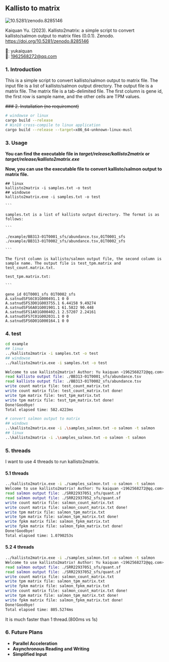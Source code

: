 ## Kallisto to matrix

<img data-toggle="modal" data-target="[data-modal='10.5281/zenodo.8285146']" src="https://zenodo.org/badge/DOI/10.5281/zenodo.8285146.svg" alt="10.5281/zenodo.8285146">

Kaiquan Yu. (2023). Kallisto2matrix: a simple script to convert kallisto/salmon output to matrix files (0.0.1). Zenodo. https://doi.org/10.5281/zenodo.8285146

🙈: yukaiquan
<br/>
📧: 1962568272@qq.com

### 1. Introduction

This is a simple script to convert kallisto/salmon output to matrix file. The input file is a list of kallisto/salmon output directory. The output file is a matrix file. The matrix file is a tab-delimited file. The first column is gene id, the first row is sample name, and the other cells are TPM values.

~~### 2. Installation (no requirement)~~

```bash
# windowse or linux
cargo build --release
# Win10 cross-compile to linux application
cargo build --release --target=x86_64-unknown-linux-musl
```

### 3. Usage

**You can find the executable file in _target/release/kallisto2matrix_ or _target/release/kallisto2matrix.exe_**

**Now, you can use the executable file to convert kallisto/salmon output to matrix file.**

````
## linux
kallisto2matrix -i samples.txt -o test
## windowse
kallisto2matrix.exe -i samples.txt -o test

```

samples.txt is a list of kallisto output directory. The format is as follows:

```

./example/BB313-01T0001_sfs/abundance.tsv,01T0001_sfs
./example/BB313-01T0002_sfs/abundance.tsv,01T0002_sfs

```

The first column is kallisto/salmon output file, the second column is sample name. The output file is test_tpm.matrix and test_count.matrix.txt.

test_tpm.matrix.txt:

```

gene_id 01T0001_sfs 01T0002_sfs
A.satnudSFS6C01G000491.1 0 0
A.satnudSFS3D01G003755.1 6.44158 9.49274
A.satnudSFS6A01G001901.1 61.5822 90.448
A.satnudSFS1A01G000402.1 2.57207 2.24161
A.satnudSFS7C01G002031.1 0 0
A.satnudSFS6D01G000164.1 0 0

````

### 4. test

```bash
cd example
## linux
../kallisto2matrix -i samples.txt -o test
## windowse
../kallisto2matrix.exe -i samples.txt -o test

Welcome to use kallisto2matrix! Author: Yu kaiquan <1962568272@qq.com>
read kallisto output file: ./BB313-01T0001_sfs/abundance.tsv
read kallisto output file: ./BB313-01T0002_sfs/abundance.tsv
write count matrix file: test_count_matrix.txt
write count matrix file: test_count_matrix.txt done!
write tpm matrix file: test_tpm_matrix.txt
write tpm matrix file: test_tpm_matrix.txt done!
Done!Goodbye!
Total elapsed time: 582.4223ms

# convert salmon output to matrix
## windows
..\kallisto2matrix.exe -i .\samples_salmon.txt -o salmon -t salmon
## linux
..\kallisto2matrix -i .\samples_salmon.txt -o salmon -t salmon

```

### 5. threads

I want to use 4 threads to run kallisto2matrix.

#### 5.1 threads

```bash
../kallisto2matrix.exe -i ./samples_salmon.txt -o salmon -t salmon
Welcome to use kallisto2matrix! Author: Yu kaiquan <1962568272@qq.com>
read salmon output file: ./SRR22937051_sfs/quant.sf
read salmon output file: ./SRR22937052_sfs/quant.sf
write count matrix file: salmon_count_matrix.txt
write count matrix file: salmon_count_matrix.txt done!
write tpm matrix file: salmon_tpm_matrix.txt
write tpm matrix file: salmon_tpm_matrix.txt done!
write fpkm matrix file: salmon_fpkm_matrix.txt
write fpkm matrix file: salmon_fpkm_matrix.txt done!
Done!Goodbye!
Total elapsed time: 1.0790253s
```

#### 5.2 4 threads

```bash
../kallisto2matrix.exe -i ./samples_salmon.txt -o salmon -t salmon
Welcome to use kallisto2matrix! Author: Yu kaiquan <1962568272@qq.com>
read salmon output file: ./SRR22937051_sfs/quant.sf
read salmon output file: ./SRR22937052_sfs/quant.sf
write count matrix file: salmon_count_matrix.txt
write tpm matrix file: salmon_tpm_matrix.txt
write fpkm matrix file: salmon_fpkm_matrix.txt
write count matrix file: salmon_count_matrix.txt done!
write tpm matrix file: salmon_tpm_matrix.txt done!
write fpkm matrix file: salmon_fpkm_matrix.txt done!
Done!Goodbye!
Total elapsed time: 805.5274ms
```

It is much faster than 1 thread.(800ms vs 1s)

### 6. Future Plans

- **Parallel Acceleration**
- **Asynchronous Reading and Writing**
- **Simplified Input**
